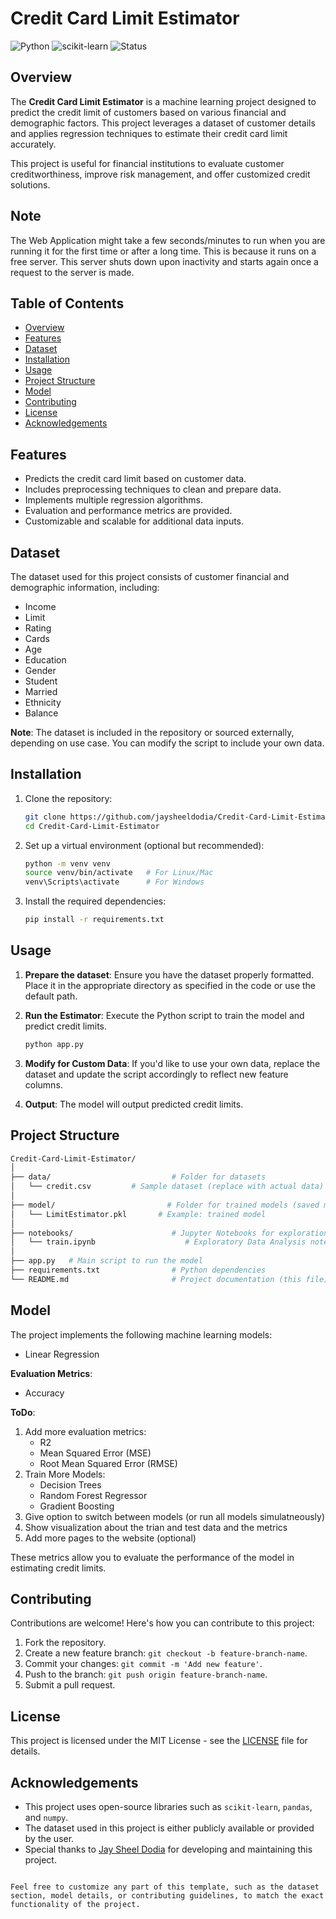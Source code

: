 # Credit Card Limit Estimator

![Python](https://img.shields.io/badge/Python-3.8%2B-blue)
![scikit-learn](https://img.shields.io/badge/Library-scikit--learn-orange)
![Status](https://img.shields.io/badge/Status-Developing-brightgreen)

## Overview
The **Credit Card Limit Estimator** is a machine learning project designed to predict the credit limit of customers based on various financial and demographic factors. This project leverages a dataset of customer details and applies regression techniques to estimate their credit card limit accurately.

This project is useful for financial institutions to evaluate customer creditworthiness, improve risk management, and offer customized credit solutions.

## Note
The Web Application might take a few seconds/minutes to run when you are running it for the first time or after a long time. This is because it runs on a free server. This server shuts down upon inactivity and starts again once a request to the server is made. 

## Table of Contents
- [Overview](#overview)
- [Features](#features)
- [Dataset](#dataset)
- [Installation](#installation)
- [Usage](#usage)
- [Project Structure](#project-structure)
- [Model](#model)
- [Contributing](#contributing)
- [License](#license)
- [Acknowledgements](#acknowledgements)

## Features
- Predicts the credit card limit based on customer data.
- Includes preprocessing techniques to clean and prepare data.
- Implements multiple regression algorithms.
- Evaluation and performance metrics are provided.
- Customizable and scalable for additional data inputs.

## Dataset
The dataset used for this project consists of customer financial and demographic information, including:
- Income
- Limit
- Rating
- Cards
- Age
- Education
- Gender
- Student
- Married
- Ethnicity
- Balance


**Note**: The dataset is included in the repository or sourced externally, depending on use case. You can modify the script to include your own data.

## Installation

1. Clone the repository:
   ```bash
   git clone https://github.com/jaysheeldodia/Credit-Card-Limit-Estimator.git
   cd Credit-Card-Limit-Estimator
   ```

2. Set up a virtual environment (optional but recommended):
   ```bash
   python -m venv venv
   source venv/bin/activate   # For Linux/Mac
   venv\Scripts\activate      # For Windows
   ```

3. Install the required dependencies:
   ```bash
   pip install -r requirements.txt
   ```

## Usage

1. **Prepare the dataset**: Ensure you have the dataset properly formatted. Place it in the appropriate directory as specified in the code or use the default path.

2. **Run the Estimator**: Execute the Python script to train the model and predict credit limits.
   ```bash
   python app.py
   ```

3. **Modify for Custom Data**: If you'd like to use your own data, replace the dataset and update the script accordingly to reflect new feature columns.

4. **Output**: The model will output predicted credit limits.

## Project Structure

```bash
Credit-Card-Limit-Estimator/
│
├── data/                           # Folder for datasets
│   └── credit.csv         # Sample dataset (replace with actual data)
│
├── model/                         # Folder for trained models (saved models)
│   └── LimitEstimator.pkl       # Example: trained model
│
├── notebooks/                      # Jupyter Notebooks for exploration and testing
│   └── train.ipynb                    # Exploratory Data Analysis notebook
│
├── app.py   # Main script to run the model
├── requirements.txt                # Python dependencies
└── README.md                       # Project documentation (this file)
```

## Model
The project implements the following machine learning models:
- Linear Regression
<!-- - Decision Trees
- Random Forest Regressor
- Gradient Boosting -->

<!-- You can easily switch between models by modifying the `app.py` script. -->

**Evaluation Metrics**:
- Accuracy 

**ToDo**:
1. Add more evaluation metrics:
    - R2
    - Mean Squared Error (MSE)
    - Root Mean Squared Error (RMSE)
2. Train More Models:
    - Decision Trees
    - Random Forest Regressor
    - Gradient Boosting
3. Give option to switch between models (or run all models simulatneously)
4. Show visualization about the trian and test data and the metrics
5. Add more pages to the website (optional)

These metrics allow you to evaluate the performance of the model in estimating credit limits.

## Contributing
Contributions are welcome! Here's how you can contribute to this project:
1. Fork the repository.
2. Create a new feature branch: `git checkout -b feature-branch-name`.
3. Commit your changes: `git commit -m 'Add new feature'`.
4. Push to the branch: `git push origin feature-branch-name`.
5. Submit a pull request.

## License
This project is licensed under the MIT License - see the [LICENSE](LICENSE) file for details.

## Acknowledgements
- This project uses open-source libraries such as `scikit-learn`, `pandas`, and `numpy`.
- The dataset used in this project is either publicly available or provided by the user.
- Special thanks to [Jay Sheel Dodia](https://github.com/jaysheeldodia) for developing and maintaining this project.
```

Feel free to customize any part of this template, such as the dataset section, model details, or contributing guidelines, to match the exact functionality of the project.

